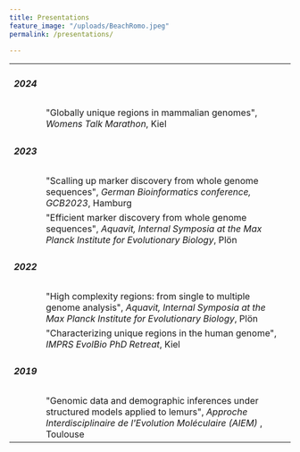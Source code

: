 ```yaml
---
title: Presentations
feature_image: "/uploads/BeachRomo.jpeg"
permalink: /presentations/

---
```


<table>
  <tbody>
    <tr>
      <td><h5>2024</h5></td>
      <td></td>
    </tr>
    <tr>
      <td></td>
      <td>"Globally unique regions in mammalian genomes", <em>Womens Talk Marathon</em>, Kiel
      </td>
    </tr>
    <tr>
      <td><h5>2023</h5></td>
      <td></td>
    </tr>
    <tr>
      <td></td>
      <td>"Scalling up marker discovery from whole genome sequences", <em>German Bioinformatics conference, GCB2023</em>, Hamburg
      </td>
    </tr> 
    <tr>
     <td></td>
     <td>"Efficient marker discovery from whole genome sequences", <em>Aquavit, Internal Symposia at the Max Planck Institute for Evolutionary Biology</em>, Plön
     </td>
    </tr>
    <tr>
      <td><h5>2022</h5></td>
      <td></td>
    </tr>
    <tr>
      <td></td>
      <td>"High complexity regions: from single to multiple genome analysis", <em>Aquavit, Internal Symposia at the Max Planck Institute for Evolutionary Biology</em>, Plön
      </td>
    </tr> 
    <tr>
     <td></td>
     <td>"Characterizing unique regions in the human genome", <em>IMPRS EvolBio PhD Retreat</em>, Kiel
     </td>
    </tr>
    <tr>
      <td><h5>2019</h5></td>
      <td></td>
    </tr>
    <tr>
      <td></td>
      <td>"Genomic data and demographic inferences under structured models applied to lemurs", <em>Approche Interdisciplinaire de l'Evolution Moléculaire (AIEM) </em>, Toulouse
      </td>
    </tr>
  </tbody>
</table>